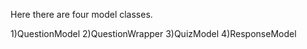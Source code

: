 Here there are four model classes.

1)QuestionModel
2)QuestionWrapper
3)QuizModel
4)ResponseModel


